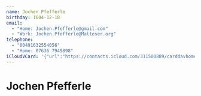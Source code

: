 ```yaml
---
name: Jochen Pfefferle
birthday: 1604-12-18
email:
  - "Home: Jochen.Pfefferle@gmail.com"
  - "Work: Jochen.Pfefferle@Malteser.org"
telephone:
  - "00491632554056"
  - "Home: 07636 7949898"
iCloudVCard: '{"url":"https://contacts.icloud.com/311500889/carddavhome/card/Yjc0OGI5OTMtMjIxZS00OTQ2LWFhMmEtMTExY2NkYjIwODhl.vcf","etag":"\"kmfhecbo\"","data":"BEGIN:VCARD\r\nVERSION:3.0\r\nFN:\r\nN:Pfefferle;Jochen;;;\r\nUID:b748b993-221e-4946-aa2a-111ccdb2088e\r\nBDAY;VALUE=date:1604-12-18\r\nPRODID:ez-vcard 0.9.13-fc\r\nREV:2025-04-03T22:09:59Z\r\nORG:;\r\nEMAIL;TYPE=HOME:Jochen.Pfefferle@gmail.com\r\nEMAIL;TYPE=WORK:Jochen.Pfefferle@Malteser.org\r\nTEL;TYPE=CELL:00491632554056\r\nTEL;TYPE=HOME:07636 7949898\r\nX-SOCIALPROFILE;CHARSET=UTF-8;TYPE=WIDGETS:\r\nEND:VCARD"}'
---
```

# Jochen Pfefferle
